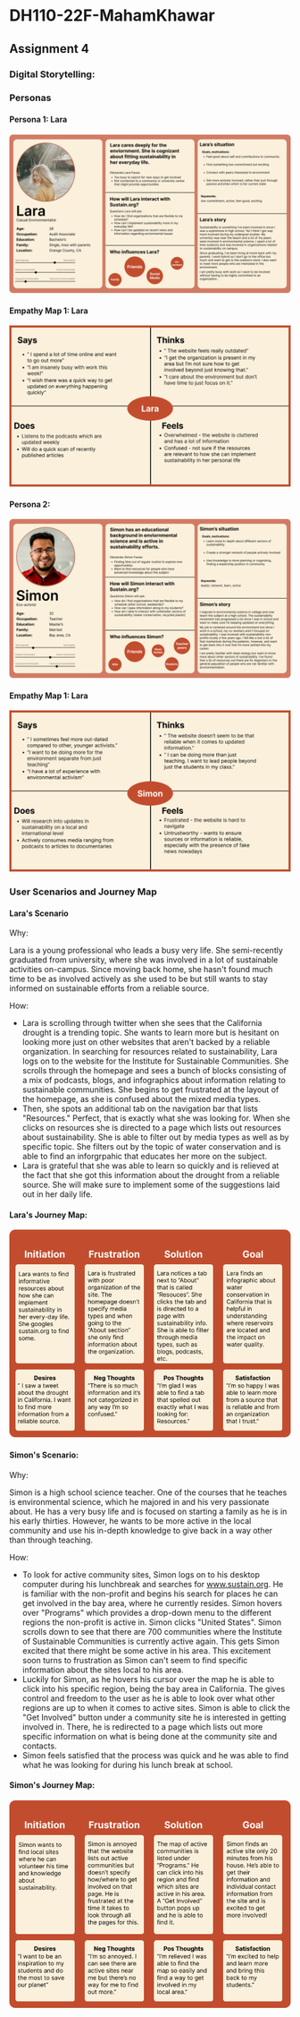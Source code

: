 # DH110-22F-MahamKhawar
## Assignment 4

### Digital Storytelling: 

### Personas

#### Persona 1: Lara
![](../Persona-Lara.png)
#### Empathy Map 1: Lara
![](../Empathy-Map-Lara.png)

#### Persona 2:
![ ](../Persona-Simon.png)
#### Empathy Map 1: Lara 
![ ](../Empathy-Map-Simon.png)

### User Scenarios and Journey Map

#### Lara's Scenario
Why:

Lara is a young professional who leads a busy very life. She semi-recently graduated from university, where she was involved in a lot of sustainable activities on-campus. Since moving back home, she hasn't found much time to be as involved actively as she used to be but still wants to stay informed on sustainable efforts from a reliable source. 

How:

- Lara is scrolling through twitter when she sees that the California drought is a trending topic. She wants to learn more but is hesitant on looking more just on other websites that aren't backed by a reliable organization. In searching for resources related to sustainability, Lara logs on to the website for the Institute for Sustainable Communities. She scrolls through the homepage and sees a bunch of blocks consisting of a mix of podcasts, blogs, and infographics about information relating to sustainable communities. She begins to get frustrated at the layout of the homepage, as she is confused about the mixed media types. 
- Then, she spots an additional tab on the navigation bar that lists "Resources." Perfect, that is exactly what she was looking for. When she clicks on resources she is directed to a page which lists out resources about sustainability. She is able to filter out by media types as well as by specific topic. She filters out by the topic of water conservation and is able to find an inforgrpahic that educates her more on the subject. 
-  Lara is grateful that she was able to learn so quickly and is relieved at the fact that she got this information about the drought from a reliable source. She will make sure to implement some of the suggestions laid out in her daily life. 

#### Lara's Journey Map:
![](../Journey-Map-Lara.png)

#### Simon's Scenario: 

Why: 

Simon is a high school science teacher. One of the courses that he teaches is environmental science, which he majored in and his very passionate about. He has a very busy life and is focused on starting a family as he is in his early thirties. However, he wants to be more active in the local community and use his in-depth knowledge to give back in a way other than through teaching.

How: 

- To look for active community sites, Simon logs on to his desktop computer during his lunchbreak and searches for www.sustain.org. He is familiar with the non-profit and begins his search for places he can get involved in the bay area, where he currently resides. Simon hovers over "Programs" which provides a drop-down menu to the different regions the non-profit is active in. Simon clicks "United States". Simon scrolls down to see that there are 700 communities where the Institute of Sustainable Communities is currently active again. This gets Simon excited that there might be some active in his area. This excitement soon turns to frustration as Simon can't seem to find specific information about the sites local to his area.
- Luckily for Simon, as he hovers his cursor over the map he is able to click into his specific region, being the bay area in California. The gives  control and freedom to the user as he is able to look over what other regions are up to when it comes to active sites. Simon is able to click the "Get Involved" button under a community site he is interested in getting involved in. There, he is redirected to a page which lists out more specific information on what is being done at the community site and contacts. 
- Simon feels satisfied that the process was quick and he was able to find what he was looking for during his lunch break at school.

#### Simon's Journey Map: 
![](../Journey-Map-Simon.png)
